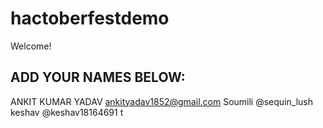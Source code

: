 # hactoberfestdemo
Welcome! 
## ADD YOUR NAMES BELOW:
ANKIT KUMAR YADAV
ankityadav1852@gmail.com
Soumili @sequin_lush
keshav @keshav18164691 t
